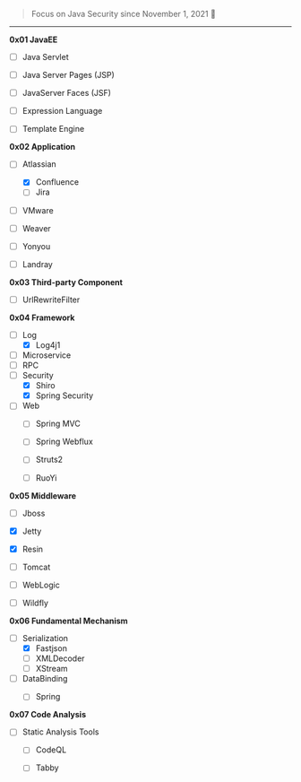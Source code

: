 > Focus on Java Security since November 1, 2021 👣

---

**0x01 JavaEE**
- [ ] Java Servlet
- [ ] Java Server Pages (JSP)
- [ ] JavaServer Faces (JSF)
- [ ] Expression Language 
- [ ] Template Engine 



**0x02 Application**
- [ ] Atlassian
  - [x] Confluence
  - [ ] Jira
- [ ] VMware
- [ ] Weaver 
- [ ] Yonyou 
- [ ] Landray 




**0x03 Third-party Component**
- [ ] UrlRewriteFilter



**0x04 Framework**
- [ ] Log 
  - [x] Log4j1
- [ ] Microservice
- [ ] RPC
- [ ] Security     
  - [x] Shiro
  - [x] Spring Security
- [ ] Web
  - [ ] Spring MVC
  - [ ] Spring Webflux
  - [ ] Struts2
  - [ ] RuoYi



**0x05 Middleware** 

- [ ] Jboss
- [x] Jetty
- [x] Resin
- [ ] Tomcat
- [ ] WebLogic
- [ ] Wildfly


**0x06 Fundamental Mechanism** 
- [ ] Serialization
  - [x] Fastjson
  - [ ] XMLDecoder
  - [ ] XStream

- [ ] DataBinding
  - [ ] Spring


**0x07 Code Analysis**
- [ ] Static Analysis Tools
  - [ ] CodeQL
  - [ ] Tabby

  






